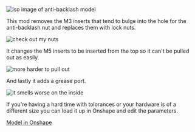 
![iso image of anti-backlash model](https://github.com/Morfesto/UserMods/blob/patch-1/Millennium-Milo-V1.5-MODS/Morfesto/Anti-Backlash%20Nut%20Mod/images/iso_view.png)

This mod removes the M3 inserts that tend to bulge into the hole for the anti-backlash nut and replaces them with lock nuts.

![check out my nuts](https://github.com/Morfesto/UserMods/blob/patch-1/Millennium-Milo-V1.5-MODS/Morfesto/Anti-Backlash%20Nut%20Mod/images/cutout_nuts_view.png)

It changes the M5 inserts to be inserted from the top so it can't be pulled out as easily.

![more harder to pull out](https://github.com/Morfesto/UserMods/blob/patch-1/Millennium-Milo-V1.5-MODS/Morfesto/Anti-Backlash%20Nut%20Mod/images/cutout_insert_view.png)

And lastly it adds a grease port. 

![it smells worse on the inside](https://github.com/Morfesto/UserMods/blob/patch-1/Millennium-Milo-V1.5-MODS/Morfesto/Anti-Backlash%20Nut%20Mod/images/cutout_sideview.png)


If you're having a hard time with tolorances or your hardware is of a different size you can load it up in Onshape and edit the parameters.

[Model in Onshape](https://cad.onshape.com/documents/ad61f8ae473d135feabd2e81/w/a8a77c03487b52f66df65681/e/e948fd554dec3bcaa4e45c56)

